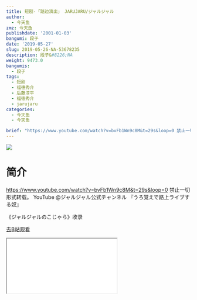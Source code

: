 ```yaml
---
title: 短剧-「路边演出」 JARUJARU/ジャルジャル
author:
  - 今天鱼
zmz: 今天鱼
publishdate: '2001-01-03'
bangumi: 段子
date: '2019-05-27'
slug: 2019-05-26-NA-53678235
description: 段子&#8226;NA
weight: 9473.0
bangumis:
  - 段子
tags:
  - 短剧
  - 福德秀介
  - 后藤淳平
  - 福徳秀介
  - jarujaru
categories:
  - 今天鱼
  - 今天鱼

brief: "https://www.youtube.com/watch?v=bvFb1Wn9c8M&t=29s&loop=0 禁止一切形式转载。 YouTube @ジャルジャル公式チャンネル 『うろ覚えで路上ライブする奴』 《ジャルジャルのこじゃら》收录"
---
```

![](https://i.imgur.com/tulmNZ2.jpg)
# 简介  
https://www.youtube.com/watch?v=bvFb1Wn9c8M&t=29s&loop=0
禁止一切形式转载。
YouTube @ジャルジャル公式チャンネル
『うろ覚えで路上ライブする奴』

《ジャルジャルのこじゃら》收录  

[去B站观看](https://www.bilibili.com/video/av53678235/)
<div class ="resp-container"><iframe class="testiframe" src="//player.bilibili.com/player.html?aid=53678235"", scrolling="no", allowfullscreen="true" > </iframe></div> 
